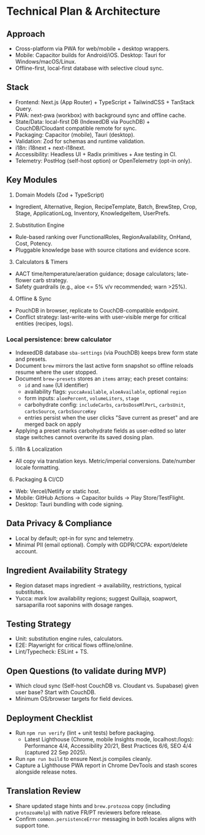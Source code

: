 # Technical Plan & Architecture

## Approach
- Cross-platform via PWA for web/mobile + desktop wrappers.
- Mobile: Capacitor builds for Android/iOS. Desktop: Tauri for Windows/macOS/Linux.
- Offline-first, local-first database with selective cloud sync.

## Stack
- Frontend: Next.js (App Router) + TypeScript + TailwindCSS + TanStack Query.
- PWA: next-pwa (workbox) with background sync and offline cache.
- State/Data: local-first DB (IndexedDB via PouchDB) + CouchDB/Cloudant compatible remote for sync.
- Packaging: Capacitor (mobile), Tauri (desktop).
- Validation: Zod for schemas and runtime validation.
- i18n: i18next + next-i18next.
- Accessibility: Headless UI + Radix primitives + Axe testing in CI.
- Telemetry: PostHog (self-host option) or OpenTelemetry (opt-in only).

## Key Modules
1) Domain Models (Zod + TypeScript)
- Ingredient, Alternative, Region, RecipeTemplate, Batch, BrewStep, Crop, Stage, ApplicationLog, Inventory, KnowledgeItem, UserPrefs.

2) Substitution Engine
- Rule-based ranking over FunctionalRoles, RegionAvailability, OnHand, Cost, Potency.
- Pluggable knowledge base with source citations and evidence score.

3) Calculators & Timers
- AACT time/temperature/aeration guidance; dosage calculators; late-flower carb strategy.
- Safety guardrails (e.g., aloe <= 5% v/v recommended; warn >25%).

4) Offline & Sync
- PouchDB in browser, replicate to CouchDB-compatible endpoint.
- Conflict strategy: last-write-wins with user-visible merge for critical entities (recipes, logs).

### Local persistence: brew calculator
- IndexedDB database `sba-settings` (via PouchDB) keeps brew form state and presets.
- Document `brew` mirrors the last active form snapshot so offline reloads resume where the user stopped.
- Document `brew-presets` stores an `items` array; each preset contains:
  - `id` and `name` (UI identifier)
  - availability flags: `yuccaAvailable`, `aloeAvailable`, optional `region`
  - form inputs: `aloePercent`, `volumeLiters`, `stage`
  - carbohydrate config: `includeCarbs`, `carbsDoseMlPerL`, `carbsUnit`, `carbsSource`, `carbsSourceKey`
  - entries persist when the user clicks "Save current as preset" and are merged back on apply
- Applying a preset marks carbohydrate fields as user-edited so later stage switches cannot overwrite its saved dosing plan.


5) i18n & Localization
- All copy via translation keys. Metric/imperial conversions. Date/number locale formatting.

6) Packaging & CI/CD
- Web: Vercel/Netlify or static host.
- Mobile: GitHub Actions -> Capacitor builds -> Play Store/TestFlight.
- Desktop: Tauri bundling with code signing.

## Data Privacy & Compliance
- Local by default; opt-in for sync and telemetry.
- Minimal PII (email optional). Comply with GDPR/CCPA: export/delete account.

## Ingredient Availability Strategy
- Region dataset maps ingredient -> availability, restrictions, typical substitutes.
- Yucca: mark low availability regions; suggest Quillaja, soapwort, sarsaparilla root saponins with dosage ranges.

## Testing Strategy
- Unit: substitution engine rules, calculators.
- E2E: Playwright for critical flows offline/online.
- Lint/Typecheck: ESLint + TS.

## Open Questions (to validate during MVP)
- Which cloud sync (Self-host CouchDB vs. Cloudant vs. Supabase) given user base? Start with CouchDB.
- Minimum OS/browser targets for field devices.
## Deployment Checklist
- Run `npm run verify` (lint + unit tests) before packaging.
  - Latest Lighthouse (Chrome, mobile Insights mode, localhost:/logs): Performance 4/4, Accessibility 20/21, Best Practices 6/6, SEO 4/4 (captured 22 Sep 2025).
- Run `npm run build` to ensure Next.js compiles cleanly.
- Capture a Lighthouse PWA report in Chrome DevTools and stash scores alongside release notes.

## Translation Review
- Share updated stage hints and `brew.protozoa` copy (including `protozoaHelp`) with native FR/PT reviewers before release.
- Confirm `common.persistenceError` messaging in both locales aligns with support tone.

